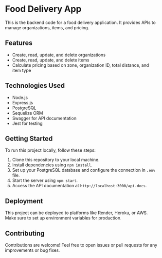 # Food Delivery App

This is the backend code for a food delivery application. It provides APIs to manage organizations, items, and pricing.

## Features

- Create, read, update, and delete organizations
- Create, read, update, and delete items
- Calculate pricing based on zone, organization ID, total distance, and item type

## Technologies Used

- Node.js
- Express.js
- PostgreSQL
- Sequelize ORM
- Swagger for API documentation
- Jest for testing

## Getting Started

To run this project locally, follow these steps:

1. Clone this repository to your local machine.
2. Install dependencies using `npm install`.
3. Set up your PostgreSQL database and configure the connection in `.env` file.
4. Start the server using `npm start`.
5. Access the API documentation at `http://localhost:3000/api-docs`.


## Deployment

This project can be deployed to platforms like Render, Heroku, or AWS. Make sure to set up environment variables for production.

## Contributing

Contributions are welcome! Feel free to open issues or pull requests for any improvements or bug fixes.
